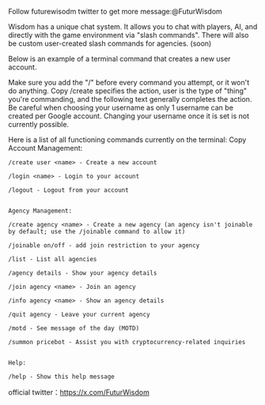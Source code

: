 Follow futurewisodm twitter to get more message:@FuturWisdom 

Wisdom has a unique chat system. It allows you to chat with players, AI, and directly with the game environment via "slash commands". There will also be custom user-created slash commands for agencies. (soon)

Below is an example of a terminal command that creates a new user account.


Make sure you add the "/" before every command you attempt, or it won't do anything.
Copy
/create specifies the action, user is the type of "thing" you're commanding, and the following text generally completes the action.
Be careful when choosing your username as only 1 username can be created per Google account. Changing your username once it is set is not currently possible.

Here is a list of all functioning commands currently on the terminal:
Copy
Account Management:

    /create user <name> - Create a new account

    /login <name> - Login to your account

    /logout - Logout from your account


    Agency Management:

    /create agency <name> - Create a new agency (an agency isn't joinable by default; use the /joinable command to allow it)
    
    /joinable on/off - add join restriction to your agency

    /list - List all agencies

    /agency details - Show your agency details

    /join agency <name> - Join an agency

    /info agency <name> - Show an agency details

    /quit agency - Leave your current agency

    /motd - See message of the day (MOTD)
    
    /summon pricebot - Assist you with cryptocurrency-related inquiries

    
    Help:
    
    /help - Show this help message

official twitter：https://x.com/FuturWisdom
